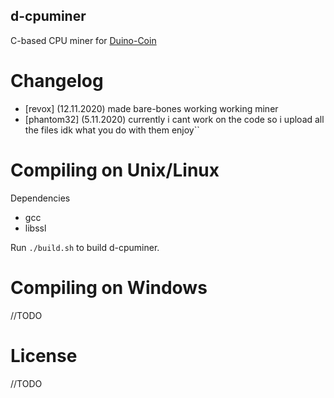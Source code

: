 ## d-cpuminer
C-based CPU miner for [Duino-Coin](https://duinocoin.com)

# Changelog
* [revox] (12.11.2020) made bare-bones working working miner
* [phantom32] (5.11.2020) currently i cant work on the code so i upload all the files idk what you do with them enjoy``

# Compiling on Unix/Linux

Dependencies
- gcc
- libssl

Run ``./build.sh`` to build d-cpuminer.

# Compiling on Windows

//TODO

# License

//TODO
